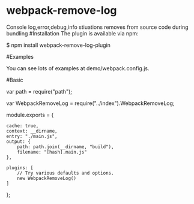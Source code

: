 # webpack-remove-log
Console log,error,debug,info stiuations removes from source code during bundling 
#Installation
The plugin is available via npm:

$ npm install webpack-remove-log-plugin

#Examples

You can see lots of examples at demo/webpack.config.js.

#Basic

var path = require("path");

var WebpackRemoveLog = require("../index").WebpackRemoveLog;


module.exports = {

    cache: true,
    context: __dirname,
    entry: "./main.js",
    output: {
        path: path.join(__dirname, "build"),
        filename: "[hash].main.js"
    },
    
    plugins: [
        // Try various defaults and options.
        new WebpackRemoveLog()
    ]
    
};
